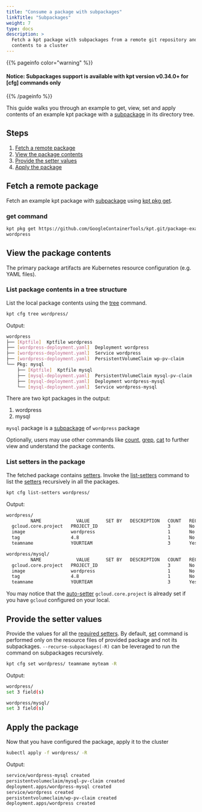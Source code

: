 ```yaml
---
title: "Consume a package with subpackages"
linkTitle: "Subpackages"
weight: 7
type: docs
description: >
  Fetch a kpt package with subpackages from a remote git repository and apply its 
  contents to a cluster
---
```


{{% pageinfo color="warning" %}}

#### Notice: Subpackages support is available with kpt version v0.34.0+ for [cfg] commands only

{{% /pageinfo %}}

This guide walks you through an example to get, view, set and apply contents of an
example kpt package with a [subpackage] in its directory tree.

## Steps

1. [Fetch a remote package](#fetch-a-remote-package)
2. [View the package contents](#view-the-package-contents)
3. [Provide the setter values](#provide-the-setter-values)
4. [Apply the package](#apply-the-package)

## Fetch a remote package

Fetch an example kpt package with [subpackage] using [kpt pkg get].

### get command

```sh
kpt pkg get https://github.com/GoogleContainerTools/kpt.git/package-examples/wordpress \
wordpress
```

## View the package contents

The primary package artifacts are Kubernetes resource configuration
(e.g. YAML files).

### List package contents in a tree structure

List the local package contents using the [tree] command.

```sh
kpt cfg tree wordpress/
```

Output:

```sh
wordpress
├── [Kptfile]  Kptfile wordpress
├── [wordpress-deployment.yaml]  Deployment wordpress
├── [wordpress-deployment.yaml]  Service wordpress
├── [wordpress-deployment.yaml]  PersistentVolumeClaim wp-pv-claim
└── Pkg: mysql
    ├── [Kptfile]  Kptfile mysql
    ├── [mysql-deployment.yaml]  PersistentVolumeClaim mysql-pv-claim
    ├── [mysql-deployment.yaml]  Deployment wordpress-mysql
    └── [mysql-deployment.yaml]  Service wordpress-mysql
```

There are two kpt packages in the output:

1. wordpress
2. mysql

`mysql` package is a [subpackage] of `wordpress` package

Optionally, users may use other commands like [count], [grep], [cat] to
further view and understand the package contents.

### List setters in the package

The fetched package contains [setters]. Invoke the [list-setters] command to
list the [setters] recursively in all the packages.

```sh
kpt cfg list-setters wordpress/
```

Output:

```sh
wordpress/
         NAME             VALUE      SET BY   DESCRIPTION   COUNT   REQUIRED
  gcloud.core.project   PROJECT_ID                          3       No
  image                 wordpress                           1       No
  tag                   4.8                                 1       No
  teamname              YOURTEAM                            3       Yes

wordpress/mysql/
         NAME             VALUE      SET BY   DESCRIPTION   COUNT   REQUIRED
  gcloud.core.project   PROJECT_ID                          3       No
  image                 wordpress                           1       No
  tag                   4.8                                 1       No
  teamname              YOURTEAM                            3       Yes
```

You may notice that the [auto-setter] `gcloud.core.project` is already set if you
have `gcloud` configured on your local.

## Provide the setter values

Provide the values for all the [required setters]. By default, [set]
command is performed only on the resource files of provided package and not its
subpackages. `--recurse-subpackages(-R)` can be leveraged to run the command on
subpackages recursively.

```sh
kpt cfg set wordpress/ teamname myteam -R
```

Output:

```sh
wordpress/
set 3 field(s)

wordpress/mysql/
set 3 field(s)
```

## Apply the package

Now that you have configured the package, apply it to the cluster

```sh
kubectl apply -f wordpress/ -R
```

Output:

```sh
service/wordpress-mysql created
persistentvolumeclaim/mysql-pv-claim created
deployment.apps/wordpress-mysql created
service/wordpress created
persistentvolumeclaim/wp-pv-claim created
deployment.apps/wordpress created
```

[kpt pkg get]: ../../../reference/pkg/get/
[tree]: /reference/cfg/tree/
[count]: /reference/cfg/count/
[grep]: /reference/cfg/grep/
[cat]: /reference/cfg/cat/
[auto-setter]: /guides/producer/setters/#auto-setters
[subpackage]: /concepts/packaging/#subpackages
[setters]: /guides/producer/setters/
[set]: /reference/cfg/set/
[required setters]: /guides/producer/setters/#marking-a-field-as-required
[list-setters]: /reference/cfg/list-setters/
